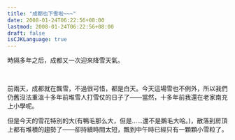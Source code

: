 ```yaml
---
title: "成都也下雪啦~~~"
date: 2008-01-24T06:22:56+08:00
lastmod: 2008-01-24T06:22:56+08:00
draft: false
isCJKLanguage: true
---
```


<p>時隔多年之后，成都又一次迎來降雪天氣。</p> <p>&nbsp;</p> <p>前兩天，成都就在飄雪，不過很可惜，都是白天。今天這場雪也不例外，所以我們仍舊沒法重溫十多年前堆雪人打雪仗的日子了——當然，十多年前我還在老家南充上小學呢。</p> <p>但是今天的雪花特別的大(有鴨毛那么大，但是……還不是鵝毛大哈。)，散落到房頂上都有堆積的趨勢了——卻持續時間太短，飄到中午時已經只有一顆顆小雪粒了。</p>